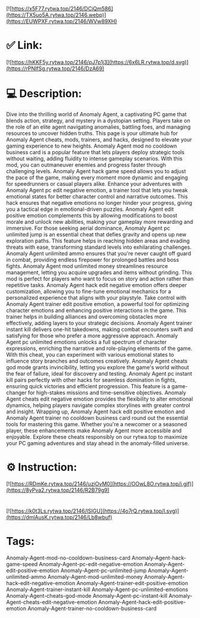 [![https://x5F77.rytwa.top/2146/DCiQm586](https://TX5uo5A.rytwa.top/2146.webp)](https://EUWPXF.rytwa.top/2146/WVw89XH)
# ✅ Link:
[![https://hKKF5y.rytwa.top/2146/pJ7p1j3](https://6x6LR.rytwa.top/d.svg)](https://rPNIfSg.rytwa.top/2146/DzA69)
# 💻 Description:
Dive into the thrilling world of Anomaly Agent, a captivating PC game that blends action, strategy, and mystery in a dystopian setting. Players take on the role of an elite agent navigating anomalies, battling foes, and managing resources to uncover hidden truths. This page is your ultimate hub for Anomaly Agent cheats, mods, trainers, and hacks, designed to elevate your gaming experience to new heights.
Anomaly Agent mod no cooldown business card is a popular feature that lets players deploy strategic tools without waiting, adding fluidity to intense gameplay scenarios. With this mod, you can outmaneuver enemies and progress faster through challenging levels. Anomaly Agent hack game speed allows you to adjust the pace of the game, making every moment more dynamic and engaging for speedrunners or casual players alike.
Enhance your adventures with Anomaly Agent pc edit negative emotion, a trainer tool that lets you tweak emotional states for better character control and narrative outcomes. This hack ensures that negative emotions no longer hinder your progress, giving you a tactical edge in emotional-driven puzzles. Anomaly Agent edit positive emotion complements this by allowing modifications to boost morale and unlock new abilities, making your gameplay more rewarding and immersive.
For those seeking aerial dominance, Anomaly Agent pc unlimited jump is an essential cheat that defies gravity and opens up new exploration paths. This feature helps in reaching hidden areas and evading threats with ease, transforming standard levels into exhilarating challenges. Anomaly Agent unlimited ammo ensures that you're never caught off guard in combat, providing endless firepower for prolonged battles and boss fights.
Anomaly Agent mod unlimited money streamlines resource management, letting you acquire upgrades and items without grinding. This mod is perfect for players who want to focus on story and action rather than repetitive tasks. Anomaly Agent hack edit negative emotion offers deeper customization, allowing you to fine-tune emotional mechanics for a personalized experience that aligns with your playstyle.
Take control with Anomaly Agent trainer edit positive emotion, a powerful tool for optimizing character emotions and enhancing positive interactions in the game. This trainer helps in building alliances and overcoming obstacles more effectively, adding layers to your strategic decisions. Anomaly Agent trainer instant kill delivers one-hit takedowns, making combat encounters swift and satisfying for those who prefer a more aggressive approach.
Anomaly Agent pc unlimited emotions unlocks a full spectrum of character expressions, enriching the narrative and role-playing elements of the game. With this cheat, you can experiment with various emotional states to influence story branches and outcomes creatively. Anomaly Agent cheats god mode grants invincibility, letting you explore the game's world without the fear of failure, ideal for discovery and testing.
Anomaly Agent pc instant kill pairs perfectly with other hacks for seamless domination in fights, ensuring quick victories and efficient progression. This feature is a game-changer for high-stakes missions and time-sensitive objectives. Anomaly Agent cheats edit negative emotion provides the flexibility to alter emotional dynamics, helping players navigate complex storylines with greater control and insight.
Wrapping up, Anomaly Agent hack edit positive emotion and Anomaly Agent trainer no cooldown business card round out the essential tools for mastering this game. Whether you're a newcomer or a seasoned player, these enhancements make Anomaly Agent more accessible and enjoyable. Explore these cheats responsibly on our rytwa.top to maximize your PC gaming adventures and stay ahead in the anomaly-filled universe.

# ⚙️ Instruction:
[![https://RDmKe.rytwa.top/2146/uziOvM0](https://OOwL8O.rytwa.top/i.gif)](https://8yPva2.rytwa.top/2146/R2B79g9)
#
[![https://k0t3Ls.rytwa.top/2146/lSIGU](https://4o7rQ.rytwa.top/l.svg)](https://dmlAusK.rytwa.top/2146/Lb8wbuf)
# Tags:
Anomaly-Agent-mod-no-cooldown-business-card Anomaly-Agent-hack-game-speed Anomaly-Agent-pc-edit-negative-emotion Anomaly-Agent-edit-positive-emotion Anomaly-Agent-pc-unlimited-jump Anomaly-Agent-unlimited-ammo Anomaly-Agent-mod-unlimited-money Anomaly-Agent-hack-edit-negative-emotion Anomaly-Agent-trainer-edit-positive-emotion Anomaly-Agent-trainer-instant-kill Anomaly-Agent-pc-unlimited-emotions Anomaly-Agent-cheats-god-mode Anomaly-Agent-pc-instant-kill Anomaly-Agent-cheats-edit-negative-emotion Anomaly-Agent-hack-edit-positive-emotion Anomaly-Agent-trainer-no-cooldown-business-card





